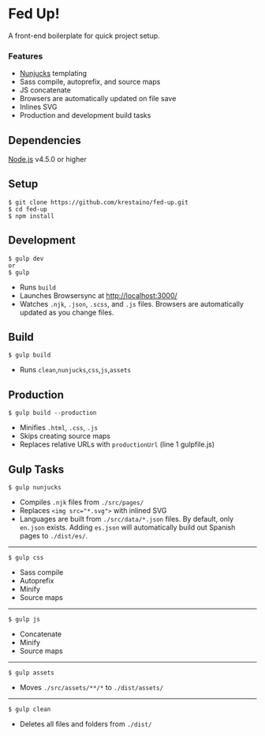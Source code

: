 # Fed Up!
A front-end boilerplate for quick project setup.
### Features
* [Nunjucks](https://mozilla.github.io/nunjucks/) templating
* Sass compile, autoprefix, and source maps
* JS concatenate
* Browsers are automatically updated on file save
* Inlines SVG
* Production and development build tasks

## Dependencies
[Node.js](https://nodejs.org/en/) v4.5.0 or higher

## Setup
```
$ git clone https://github.com/krestaino/fed-up.git
$ cd fed-up
$ npm install
```

## Development
```
$ gulp dev
or
$ gulp
```
* Runs ```build```
* Launches Browsersync at [http://localhost:3000/](http://localhost:3000/)
* Watches  ```.njk```, ```.json```, ```.scss```, and ```.js``` files. Browsers are automatically updated as you change files.

## Build
```
$ gulp build
```
* Runs ```clean```,```nunjucks```,```css```,```js```,```assets```

## Production
```
$ gulp build --production
```
* Minifies ```.html```, ```.css```, ```.js```
* Skips creating source maps
* Replaces relative URLs with ```productionUrl``` (line 1 gulpfile.js)

## Gulp Tasks

```
$ gulp nunjucks
```
* Compiles ```.njk``` files from ```./src/pages/```
* Replaces ```<img src="*.svg">``` with inlined SVG 
* Languages are built from ```./src/data/*.json``` files. By default, only ```en.json``` exists. Adding ```es.json``` will automatically build out Spanish pages to ```./dist/es/```.

---
```
$ gulp css
```
* Sass compile
* Autoprefix
* Minify
* Source maps

---
```
$ gulp js
```
* Concatenate
* Minify
* Source maps

---
```
$ gulp assets
```
* Moves ```./src/assets/**/*``` to ```./dist/assets/```

---
```
$ gulp clean
```
* Deletes all files and folders from ```./dist/```